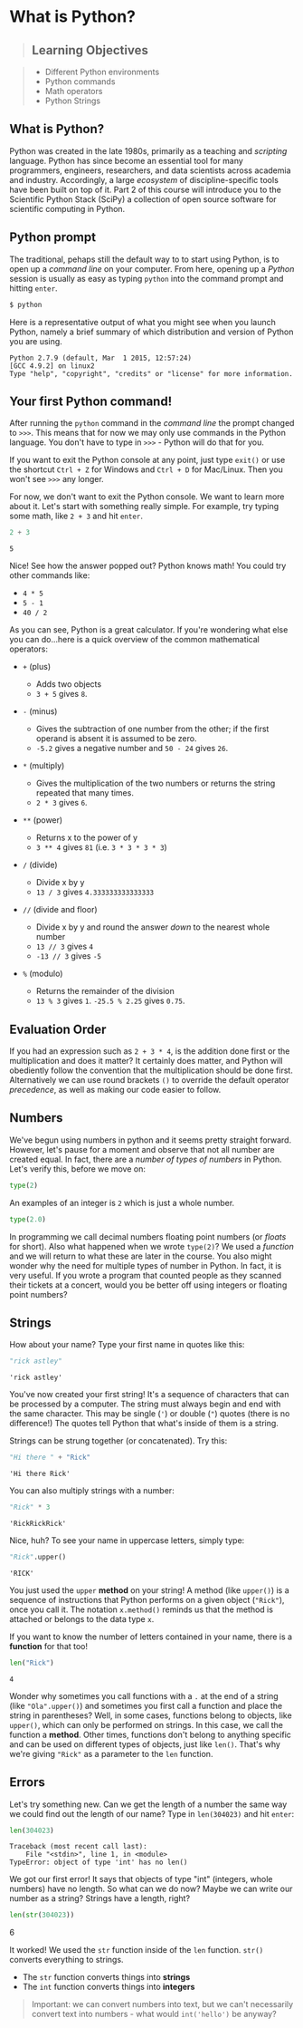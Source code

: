 # What is Python?

> ## Learning Objectives

> * Different Python environments
> * Python commands
> * Math operators
> * Python Strings

## What is Python?

Python was created in the late 1980s, primarily as a teaching and _scripting_ language. Python has since become an essential tool for many programmers, engineers, researchers, and data scientists across academia and industry. Accordingly, a large _ecosystem_ of discipline-specific tools have been built on top of it. Part 2 of this course will introduce you to the Scientific Python Stack (SciPy) a collection of open source software for scientific computing in Python.

## Python prompt

The traditional, pehaps still the default way to to start using Python, is to open up a _command line_ on your computer. From here, opening up a _Python_ session is usually as easy as typing `python` into the command prompt and hitting `enter`.

```bash
$ python
```

Here is a representative output of what you might see when you launch Python, namely a brief summary of which distribution and version of Python you are using.

```
Python 2.7.9 (default, Mar  1 2015, 12:57:24)
[GCC 4.9.2] on linux2
Type "help", "copyright", "credits" or "license" for more information.
```

## Your first Python command!

After running the `python` command in the _command line_ the prompt changed to `>>>`. This means that for now we may only use commands in the Python language. You don't have to type in `>>>` - Python will do that for you.

If you want to exit the Python console at any point, just type `exit()` or use the shortcut `Ctrl + Z` for Windows and `Ctrl + D` for Mac/Linux. Then you won't see `>>>` any longer.

For now, we don't want to exit the Python console. We want to learn more about it. Let's start with something really simple. For example, try typing some math, like `2 + 3` and hit `enter`.

```python
2 + 3
```
```
5
```

Nice! See how the answer popped out? Python knows math! You could try other commands like:
- `4 * 5`
- `5 - 1`
- `40 / 2`

As you can see, Python is a great calculator. If you're wondering what else you can do...here is a quick overview of the common mathematical operators:

- `+` (plus)
    - Adds two objects
    - `3 + 5` gives `8`.

- `-` (minus)
    - Gives the subtraction of one number from the other; if the first operand is absent it is assumed to be zero.
    - `-5.2` gives a negative number and `50 - 24` gives `26`.

- `*` (multiply)
    - Gives the multiplication of the two numbers or returns the string repeated that many times.
    - `2 * 3` gives `6`.

- `**` (power)
    - Returns x to the power of y
    - `3 ** 4` gives `81` (i.e. `3 * 3 * 3 * 3`)

- `/` (divide)
    - Divide x by y
    - `13 / 3` gives `4.333333333333333`

- `//` (divide and floor)
    - Divide x by y and round the answer _down_ to the nearest whole number
    - `13 // 3` gives `4`
    - `-13 // 3` gives `-5`

- `%` (modulo)
    - Returns the remainder of the division
    - `13 % 3` gives `1`. `-25.5 % 2.25` gives `0.75`.

## Evaluation Order

If you had an expression such as `2 + 3 * 4`, is the addition done first or the multiplication and does it matter? It certainly does matter, and Python will obediently follow the convention that the multiplication should be done first. Alternatively we can use round brackets `()` to override the default operator _precedence_, as well as making our code easier to follow.

## Numbers

We've begun using numbers in python and it seems pretty straight forward. However, let's pause for a moment and observe that not all number are created equal. In fact, there are a _number of types of numbers_ in Python. Let's verify this, before we move on:

```python
type(2)
```
An examples of an integer is `2` which is just a whole number.

```python
type(2.0)
```

In programming we call decimal numbers floating point numbers (or _floats_ for short). Also what happened when we wrote `type(2)`? We used a _function_ and we will return to what these are later in the course. You also might wonder why the need for multiple types of number in Python. In fact, it is very useful. If you wrote a program that counted people as they scanned their tickets at a concert, would you be better off using integers or floating point numbers?


## Strings

How about your name? Type your first name in quotes like this:

```python
"rick astley"
```
    'rick astley'

You've now created your first string! It's a sequence of characters that can be processed by a computer. The string must always begin and end with the same character. This may be single (`'`) or double (`"`) quotes (there is no difference!) The quotes tell Python that what's inside of them is a string.

Strings can be strung together (or concatenated). Try this:

```python
"Hi there " + "Rick"
```
```
'Hi there Rick'
```

You can also multiply strings with a number:

```python
"Rick" * 3
```
```
'RickRickRick'
```

Nice, huh? To see your name in uppercase letters, simply type:

```python
"Rick".upper()
```
```
'RICK'
```

You just used the `upper` __method__ on your string! A method (like `upper()`) is a sequence of instructions that Python performs on a given object (`"Rick"`), once you call it. The notation `x.method()` reminds us that the method is attached or belongs to the data type `x`.

If you want to know the number of letters contained in your name, there is a __function__ for that too!

```python
len("Rick")
```
```
4
```
Wonder why sometimes you call functions with a `.` at the end of a string (like `"Ola".upper()`) and sometimes you first call a function and place the string in parentheses? Well, in some cases, functions belong to objects, like `upper()`, which can only be performed on strings. In this case, we call the function a __method__. Other times, functions don't belong to anything specific and can be used on different types of objects, just like `len()`. That's why we're giving `"Rick"` as a parameter to the `len` function.


## Errors

Let's try something new. Can we get the length of a number the same way we could find out the length of our name? Type in `len(304023)` and hit `enter`:

```python
len(304023)
```    
```
Traceback (most recent call last):
    File "<stdin>", line 1, in <module>
TypeError: object of type 'int' has no len()
```
We got our first error! It says that objects of type "int" (integers, whole numbers) have no length. So what can we do now? Maybe we can write our number as a string? Strings have a length, right?

```Python
len(str(304023))
```
6

It worked! We used the `str` function inside of the `len` function. `str()` converts everything to strings.

- The `str` function converts things into __strings__
- The `int` function converts things into __integers__

> Important: we can convert numbers into text, but we can't necessarily convert text into numbers - what would `int('hello')` be anyway?



<!--
## Summary

OK, enough of strings. So far you've learned about:

- __the prompt__ - typing commands (code) into the Python prompt results in answers in Python
- __numbers and strings__ - in Python numbers are used for math and strings for text objects
- __operators__ - like + and \*, combine values to produce a new one
- a little look at __functions__ - like upper() and len(), that perform actions on objects.
- __errors__
- __Jupyter notebooks__

These are the basics of every programming language you learn.

-->
